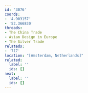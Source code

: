 ```yaml
---
id: '3076'
coords:
- '4.903157'
- '52.366830'
threads:
- The China Trade
- Asian Design in Europe
- The Silver Trade
relateds:
- '717'
location: "[Amsterdam, Netherlands]"
related:
  label: ''
  ids: []
next:
  label: ''
  ids: []
---
```

